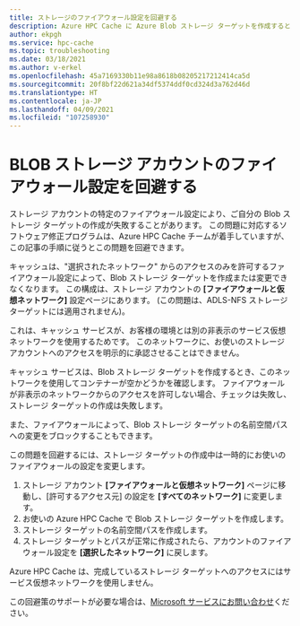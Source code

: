 ```yaml
---
title: ストレージのファイアウォール設定を回避する
description: Azure HPC Cache に Azure Blob ストレージ ターゲットを作成するとき、ストレージ アカウントのネットワーク ファイアウォール設定によってエラーが発生することがあります。 この記事では、ソフトウェア修正プログラムが整うまでの間、この制限を回避する方法について説明します。
author: ekpgh
ms.service: hpc-cache
ms.topic: troubleshooting
ms.date: 03/18/2021
ms.author: v-erkel
ms.openlocfilehash: 45a7169330b11e98a8618b08205217212414ca5d
ms.sourcegitcommit: 20f8bf22d621a34df5374ddf0cd324d3a762d46d
ms.translationtype: HT
ms.contentlocale: ja-JP
ms.lasthandoff: 04/09/2021
ms.locfileid: "107258930"
---
```

# <a name="work-around-blob-storage-account-firewall-settings"></a>BLOB ストレージ アカウントのファイアウォール設定を回避する

ストレージ アカウントの特定のファイアウォール設定により、ご自分の Blob ストレージ ターゲットの作成が失敗することがあります。 この問題に対応するソフトウェア修正プログラムは、Azure HPC Cache チームが着手していますが、この記事の手順に従うとこの問題を回避できます。

キャッシュは、"選択されたネットワーク" からのアクセスのみを許可するファイアウォール設定によって、Blob ストレージ ターゲットを作成または変更できなくなります。 この構成は、ストレージ アカウントの **[ファイアウォールと仮想ネットワーク]** 設定ページにあります。 (この問題は、ADLS-NFS ストレージ ターゲットには適用されません)。

これは、キャッシュ サービスが、お客様の環境とは別の非表示のサービス仮想ネットワークを使用するためです。 このネットワークに、お使いのストレージ アカウントへのアクセスを明示的に承認させることはできません。

キャッシュ サービスは、Blob ストレージ ターゲットを作成するとき、このネットワークを使用してコンテナーが空かどうかを確認します。 ファイアウォールが非表示のネットワークからのアクセスを許可しない場合、チェックは失敗し、ストレージ ターゲットの作成は失敗します。

また、ファイアウォールによって、Blob ストレージ ターゲットの名前空間パスへの変更をブロックすることもできます。

この問題を回避するには、ストレージ ターゲットの作成中は一時的にお使いのファイアウォールの設定を変更します。

1. ストレージ アカウント **[ファイアウォールと仮想ネットワーク]** ページに移動し、[許可するアクセス元] の設定を **[すべてのネットワーク]** に変更します。
1. お使いの Azure HPC Cache で Blob ストレージ ターゲットを作成します。
1. ストレージ ターゲットの名前空間パスを作成します。
1. ストレージ ターゲットとパスが正常に作成されたら、アカウントのファイアウォール設定を **[選択したネットワーク]** に戻します。

Azure HPC Cache は、完成しているストレージ ターゲットへのアクセスにはサービス仮想ネットワークを使用しません。

この回避策のサポートが必要な場合は、[Microsoft サービスにお問い合わせ](hpc-cache-support-ticket.md)ください。
